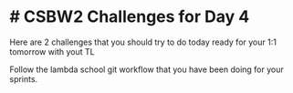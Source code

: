 # # CSBW2 Challenges for Day 4
Here are 2 challenges that you should try to do today ready for your 1:1 tomorrow with yout TL

Follow the lambda school git workflow that you have been doing for your sprints.